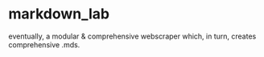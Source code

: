 # markdown_lab
eventually, a modular & comprehensive webscraper which, in turn, creates comprehensive .mds.
